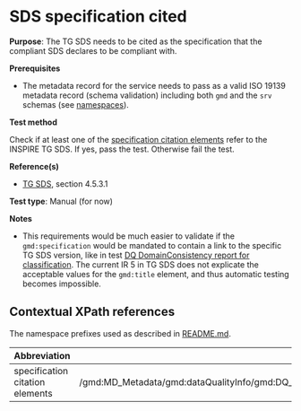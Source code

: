 # SDS specification cited

**Purpose**: The TG SDS needs to be cited as the specification that the compliant SDS declares to be compliant with.

**Prerequisites**

* The metadata record for the service needs to pass as a valid ISO 19139 metadata record (schema validation) including both ```gmd``` and the ```srv``` schemas (see [namespaces](README.md#namespaces)).

**Test method**

Check if at least one of the [specification citation elements](#specification_citation) refer to the INSPIRE TG SDS. If yes, pass the test. Otherwise fail the test.

**Reference(s)**

* [TG SDS](README.md#ref_TG_SDS), section 4.5.3.1

**Test type**: Manual (for now)

**Notes**
* This requirements would be much easier to validate if the ```gmd:specification``` would be mandated to contain a link to the specific TG SDS version, like in test [DQ DomainConsistency report for classification](dq-domainconsistency-report-for-classification.md). The current IR 5 in TG SDS does not explicate the acceptable values for the ```gmd:title``` element, and thus automatic testing becomes impossible.

## Contextual XPath references

The namespace prefixes used as described in [README.md](README.md#namespaces).

Abbreviation                                               |  XPath expression
---------------------------------------------------------- | -------------------------------------------------------------------------
specification citation elements <a name="specification_citation"></a> | /gmd:MD_Metadata/gmd:dataQualityInfo/gmd:DQ_DataQuality/gmd:report/gmd:DQ_DomainConsistency/gmd:result/gmd:DQ_ConformanceResult/gmd:specification/gmd:CI_Citation/gmd:title/gco:CharacterString

